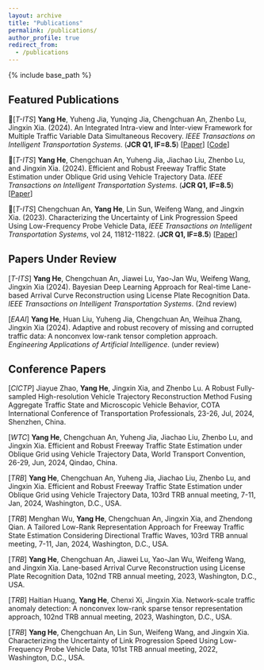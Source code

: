 ```yaml
---
layout: archive
title: "Publications"
permalink: /publications/
author_profile: true
redirect_from:
  - /publications
---
```


{% include base_path %}


## Featured Publications
  📄[*T-ITS*]  **Yang He**, Yuheng Jia, Yunqing Jia, Chengchuan An, Zhenbo Lu, Jingxin Xia. (2024). An Integrated Intra-view and Inter-view Framework for Multiple Traffic Variable Data Simultaneous Recovery. *IEEE Transactions on Intelligent Transportation Systems*. (**JCR Q1, IF=8.5**) [[Paper](https://doi.org/10.1109/TITS.2024.3414506)] [[Code](https://github.com/heyang49/MVLR)] 

   📄[*T-ITS*]  **Yang He**, Chengchuan An, Yuheng Jia, Jiachao Liu, Zhenbo Lu, and Jingxin Xia. (2024). Efficient and Robust Freeway Traffic State Estimation under Oblique Grid using Vehicle Trajectory Data. *IEEE Transactions on Intelligent Transportation Systems*.  (**JCR Q1, IF=8.5**) [[Paper]()]
    
   📄[*T-ITS*]  Chengchuan An, **Yang He**,  Lin Sun, Weifeng Wang, and Jingxin Xia. (2023). Characterizing the Uncertainty of Link Progression Speed Using Low-Frequency Probe Vehicle Data, *IEEE Transactions on Intelligent Transportation Systems*, vol 24, 11812-11822. (**JCR Q1, IF=8.5**) [[Paper](https://doi.org/10.1109/TITS.2023.3293157)]




## Papers Under Review
  [*T-ITS*]  **Yang He**, Chengchuan An, Jiawei Lu, Yao-Jan Wu, Weifeng Wang, Jingxin Xia (2024). Bayesian Deep Learning Approach for Real-time Lane-based Arrival Curve Reconstruction using License Plate Recognition Data. *IEEE Transactions on Intelligent Transportation Systems*. (2nd review)
  
  [*EAAI*]  **Yang He**, Huan Liu, Yuheng Jia, Chengchuan An, Weihua Zhang, Jingxin Xia (2024). Adaptive and robust recovery of missing and corrupted traffic data: A nonconvex low-rank tensor completion approach. *Engineering Applications of Artificial Intelligence*. (under review)


## Conference Papers
  [*CICTP*]  Jiayue Zhao, **Yang He**, Jingxin Xia, and Zhenbo Lu. A Robust Fully-sampled High-resolution Vehicle Trajectory Reconstruction Method Fusing Aggregate Traffic State and Microscopic Vehicle Behavior, COTA International Conference of Transportation Professionals, 23-26, Jul, 2024, Shenzhen, China.
  
  [*WTC*] **Yang He**, Chengchuan An, Yuheng Jia, Jiachao Liu, Zhenbo Lu, and Jingxin Xia. Efficient and Robust Freeway Traffic State Estimation under Oblique Grid using Vehicle Trajectory Data,  World Transport Convention, 26-29, Jun, 2024, Qindao, China.

  [*TRB*] **Yang He**, Chengchuan An, Yuheng Jia, Jiachao Liu, Zhenbo Lu, and Jingxin Xia. Efficient and Robust Freeway Traffic State Estimation under Oblique Grid using Vehicle Trajectory Data,  103rd TRB annual meeting, 7-11, Jan, 2024, Washington, D.C., USA.
  
  [*TRB*] Menghan Wu, **Yang He**, Chengchuan An, Jingxin Xia, and Zhendong Qian. A Tailored Low-Rank Representation Approach for Freeway Traffic State Estimation Considering Directional Traffic Waves,  103rd TRB annual meeting, 7-11, Jan, 2024, Washington, D.C., USA.
    
  [*TRB*]  **Yang He**, Chengchuan An, Jiawei Lu, Yao-Jan Wu, Weifeng Wang, and Jingxin Xia. Lane-based Arrival Curve Reconstruction using License Plate Recognition Data, 102nd TRB annual meeting, 2023, Washington, D.C., USA.
  
  [*TRB*]  Haitian Huang, **Yang He**, Chenxi Xi, Jingxin Xia. Network-scale traffic anomaly detection: A nonconvex low-rank sparse tensor representation approach, 102nd TRB annual meeting, 2023, Washington, D.C., USA.
  
  [*TRB*]  **Yang He**, Chengchuan An, Lin Sun, Weifeng Wang, and Jingxin Xia. Characterizing the Uncertainty of Link Progression Speed Using Low-Frequency Probe Vehicle Data,  101st TRB annual meeting, 2022, Washington, D.C., USA.




